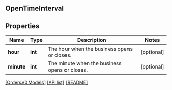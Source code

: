 ## OpenTimeInterval

## Properties

Name | Type | Description | Notes
------------ | ------------- | ------------- | -------------
**hour** | **int** | The hour when the business opens or closes. | [optional]
**minute** | **int** | The minute when the business opens or closes. | [optional]

[[OrdersV0 Models]](../) [[API list]](../../Api) [[README]](../../../README.md)
